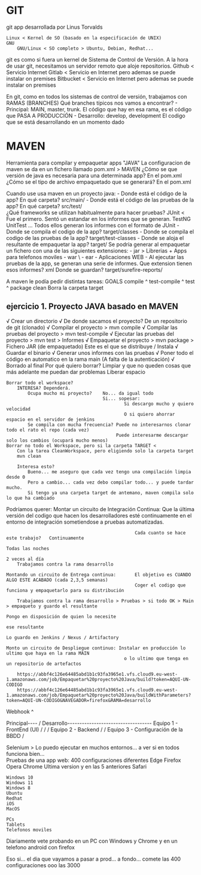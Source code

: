 # GIT

git app desarrollada por Linus Torvalds
    
    Linux < Kernel de SO (basado en la especificación de UNIX)
    GNU
        GNU/Linux < SO completo > Ubuntu, Debian, Redhat...

git es como si fuera un kernel de Sistema de Control de Versión.
A la hora de usar git, necesitamos un servidor remoto que aloje repositorios.
    Github    < Servicio Internet
    Gitlab    < Servicio en Internet pero ademas se puede instalar on premises
    Bitbucket < Servicio en Internet pero ademas se puede instalar on premises

En git, como en todos los sistemas de control de versión, trabajamos con RAMAS (BRANCHES)
Qué branches típicos nos vamos a encontrar?
    - Principal: MAIN, master, trunk.
        El código que hay en esa rama, es el código que PASA A PRODUCCIÓN
    - Desarrollo: develop, development
        El codigo que se está desarrollando en un momento dado
    

# MAVEN

Herramienta para compilar y empaquetar apps "JAVA"
La configuracion de maven se da en un fichero llamado pom.xml > MAVEN
    ¿Cómo se que versión de java es necesaria para una determinada app? En el pom.xml
    ¿Cómo se el tipo de archivo empaquetado que se generará?            En el pom.xml

Cuando use usa maven en un proyecto java:
    - Donde está el código de la app?                En qué carpeta? src/main/
    - Donde está el código de las pruebas de la app? En qué carpeta? src/test/      
            ¿Qué frameworks se utilizan habitualmente para hacer pruebas?
                JUnit < Fue el primero. Sentó un estandar en los informes que se generan.
                TestNG
                UnitTest        ... Todos ellos generan los informes con el formato de JUnit
    - Donde se compila el codigo de la app?                          target/classes
    - Donde se compila el codigo de las pruebas de la app?           target/test-classes
    - Donde se aloja el resultante de empaquetar la app?             target/
        Se podría generar al empaquetar un fichero con una de las siguientes extensiones:
            - jar >  Librerias + Apps para telefonos moviles
            - war \ 
            - ear -  Aplicaciones WEB
    - Al ejecutar las pruebas de la app, se generan una serie de informes.
        Que extension tienen esos informes?                         xml
        Donde se guardan?                                           target/surefire-reports/

A maven le podía pedir distintas tareas: GOALS 
    compile
      ^
    test-compile
      ^
    test
      ^
    package
    clean                                                           Borra la carpeta target




## ejercicio 1. Proyecto JAVA basado en MAVEN

√ Crear un directorio
√ De donde sacamos el proyecto? De un repositorio de git (clonado)
√ Compilar el proyecto > mvn compile
√ Compilar las pruebas del proyecto > mvn test-compile
√ Ejecutar las pruebas del proyecto > mvn test > Informes
√ Empaquetar el proyecto > mvn package         > Fichero JAR (de empaquetado) Este es el que se distribuye / Instala
√ Guardar el binario
√ Generar unos informes con las pruebas
√ Poner todo el código en automatico en la rama main (A falta de la autenticación)
√ Borrado al final
    Por qué quiero borrar?
        Limpiar y que no queden cosas que más adelante me puedan dar problemas
        Liberar espacio
    
    Borrar todo el workspace? 
        INTERESA? Dependerá.
            Ocupa mucho mi proyecto?    No... da igual todo 
                                        Si... sopesar: 
                                                Si descargo mucho y quiero velocidad
                                                O si quiero ahorrar espacio en el servidor de jenkins
            Se compila con mucha frecuencia? Puede no interesarnos clonar todo el rato el repo (cada vez)
                                             Puede interesarme descargar solo los cambios (ocupará mucho menos)
    Borrar no todo el Workspace, pero si la carpeta TARGET < 
        Con la tarea CleanWorkspace, pero eligiendo solo la carpeta target
        mvn clean
        
        Interesa esto?
            Bueno... me aseguro que cada vez tengo una compilación limpia desde 0
            Pero a cambio... cada vez debo compilar todo... y puede tardar mucho.
            Si tengo ya una carpeta target de antemano, maven compila solo lo que ha cambiado
    



Podríamos querer:
    Montar un circuito de Integración Continua:     Que la última versión del codigo que hacen los desarrolladores
                                                    esté continuamente en el entorno de integración 
                                                    sometiendose a pruebas automatizadas.
                                                    
                                                    Cada cuanto se hace este trabajo?   Continuamente
                                                                                        Todas las noches
                                                                                        2 veces al día
        Trabajamos contra la rama desarrollo
        
    Montando un circuito de Entrega continua:       El objetivo es CUANDO ALGO ESTE ACABADO (cada 2,3,5 semanas)
                                                    Coger el codigo que funciona y empaquetarlo para su distribución
        
        Trabajamos contra la rama desarrollo > Pruebas > si todo OK > Main > empaqueto y guardo el resultante
                                                                             Pongo en disposición de quien lo necesite
                                                                             ese resultante
                                                                             Lo guardo en Jenkins / Nexus / Artifactory
        
    Monto un circuito de Despliegue continuo: Instalar en producción lo ultimo que haya en la rama MAIN
                                                o lo ultimo que tenga en un repositorio de artefactos
        
        https://abbf4c126e64485abd1b1c93fa3965e1.vfs.cloud9.eu-west-1.amazonaws.com/job/Empaquetar%20proyecto%20Java/build?token=AQUI-UN-CODIGO        
        https://abbf4c126e64485abd1b1c93fa3965e1.vfs.cloud9.eu-west-1.amazonaws.com/job/Empaquetar%20proyecto%20Java/buildWithParameters?token=AQUI-UN-CODIGO&NAVEGADOR=firefox&RAMA=desarrollo  
Webhook ^


Principal----
            /
    Desarrollo-----------------------------------
        Equipo 1 - FrontEnd (UI)    /    /    /
        Equipo 2 - Backend              /    /
        Equipo 3 - Configuración de la BBDD /
        

Selenium   > Lo puedo ejecutar en muchos entornos... a ver si en todos funciona bien...      
Pruebas de una app web:    400 configuraciones diferentes
    Edge
    Firefox
    Opera
    Chrome Ultima version y en las 5 anteriores
    Safari
    
    Windows 10
    Windows 11
    Windows 8
    Ubuntu
    Redhat
    iOS
    MacOS
    
    PCs
    Tablets
    Telefonos moviles
    
Diariamente vete probando en un PC con Windows y Chrome y en un telefono android con firefox

Eso si... el dia que vayamos a pasar a prod... a fondo... comete las 400 configuraciones ooo las 3000
